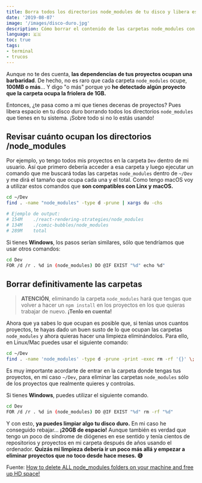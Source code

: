 ```yaml
---
title: Borra todos los directorios node_modules de tu disco y libera espacio
date: '2019-08-07'
image: '/images/disco-duro.jpg'
description: Cómo borrar el contenido de las carpetas node_modules con las dependencias de tus proyectos para liberar espacio en tu disco
language: 🇪🇸
toc: true
tags:
- terminal
- trucos
---
```


Aunque no te des cuenta, **las dependencias de tus proyectos ocupan una barbaridad**. De hecho, no es raro que cada carpeta `node_modules` ocupe, **100MB o más**... Y digo "o más" porque yo **he detectado algún proyecto que la carpeta ocupa la friolera de 1GB.**

Entonces, ¿te pasa como a mi que tienes decenas de proyectos? Pues libera espacio en tu disco duro borrando todos los directorios `node_modules` que tienes en tu sistema. ¡Sobre todo si no lo estás usando!

## Revisar cuánto ocupan los directorios /node_modules

Por ejemplo, yo tengo todos mis proyectos en la carpeta `Dev` dentro de mi usuario. Así que primero debería acceder a esa carpeta y luego ejecutar un comando que me buscará todas las carpetas `node_modules` dentro de `~/Dev` y me dirá el tamaño que ocupa cada una y el total. Como tengo macOS voy a utilizar estos comandos que **son compatibles con Linx y macOS.**

```bash
cd ~/Dev
find . -name "node_modules" -type d -prune | xargs du -chs

# Ejemplo de output:
# 154M    ./react-rendering-strategies/node_modules
# 134M    ./comic-bubbles/node_modules
# 289M    total
```

Si tienes **Windows**, los pasos serían similares, sólo que tendríamos que usar otros comandos:

```bash
cd Dev
FOR /d /r . %d in (node_modules) DO @IF EXIST "%d" echo %d"
```

## Borrar definitivamente las carpetas

> **ATENCIÓN**, eliminando la carpeta `node_modules` hará que tengas que volver a hacer un `npm install` en los proyectos en los que quieras trabajar de nuevo. **¡Tenlo en cuenta!**

Ahora que ya sabes lo que ocupan es posible que, si tenías unos cuantos proyectos, te hayas dado un buen susto de lo que ocupan las carpetas `node_modules` y ahora quieras hacer una limpieza eliminándolos. Para ello, en Linux/Mac puedes usar el siguiente comando:

```bash
cd ~/Dev
find . -name 'node_modules' -type d -prune -print -exec rm -rf '{}' \;
```

Es muy importante acordarte de entrar en la carpeta donde tengas tus proyectos, en mi caso `~/Dev`, para eliminar las carpetas `node_modules` sólo de los proyectos que realmente quieres y controlas.

Si tienes **Windows**, puedes utilizar el siguiente comando.

```bash
cd Dev
FOR /d /r . %d in (node_modules) DO @IF EXIST "%d" rm -rf "%d"
```

Y con esto, **ya puedes limpiar algo tu disco duro.** En mi caso he conseguido rebajar... **¡20GB de espacio!** Aunque también es verdad que tengo un poco de síndrome de diógenes en ese sentido y tenía cientos de repositorios y proyectos en mi carpeta después de años usando el ordenador. **Quizás mi limpieza debería ir un poco más allá y empezar a eliminar proyectos que no toco desde hace meses. 😅**

Fuente: [How to delete ALL node_modules folders on your machine and free up HD space!](https://dev.to/trilon/how-to-delete-all-nodemodules-folders-on-your-machine-43dh)


